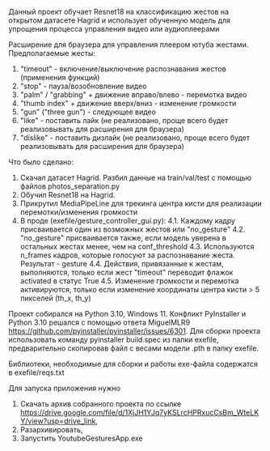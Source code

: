 Данный проект обучает Resnet18 на классификацию жестов на открытом датасете Hagrid и использует обученную модель для упрощения процесса управления видео или аудиоплеерами  

Расширение для браузера для управления плеером ютуба жестами.
Предполагаемые жесты:
1. "timeout" - включение/выключение распознавания жестов (применения функций)
2. "stop" - пауза/возобновление видео
3. "palm" / "grabbing" + движение вправо/влево - перемотка видео
4. "thumb index" + движение вверх/вниз - изменение громкости
5. "gun" ("three gun") - следующее видео
6. "like" - поставить лайк (не реализовано, проще всего будет реализовывать для расширения для браузера)
7. "dislike" - поставить дизлайк (не реализовано, проще всего будет реализовывать для расширения для браузера)

Что было сделано:
1. Скачал датасет Hagrid. Разбил данные на train/val/test с помощью файлов photos_separation.py
2. Обучил Resnet18 на Hagrid. 
3. Прикрутил MediaPipeLine для трекинга центра кисти для реализации перемотки/изменения громкости
4. В проде (exefile/gesture_controller_gui.py):
4.1. Каждому кадру присваивается один из возможных жестов или "no_gesture"
4.2. "no_gesture" присваивается также, если модель уверена в остальных жестах менее, чем на conf_threshold
4.3. Используются n_frames кадров, которые голосуют за распознавание жеста. Результат - gesture
4.4. Действия, привязанные к жестам, выполняются, только если жест "timeout" переводит флажок activated в статус True
4.5. Изменение громкости и перемотка активируются, только если изменение координаты центра кисти > 5 пикселей (th_x, th_y)


Проект собирался на Python 3.10, Windows 11. Конфликт PyInstaller и Python 3.10 решался с помощью ответа MiguelMLR9 https://github.com/pyinstaller/pyinstaller/issues/6301.
Для сборки проекта использовать команду pyinstaller build.spec из папки exefile, предварительно скопировав файл с весами модели .pth в папку exefile.

Библиотеки, необходимые для сборки и работы exe-файла содержатся в exefile/reqs.txt

Для запуска приложения нужно 
1. Скачать архив собранного проекта по ссылке https://drive.google.com/file/d/1XjJH1YJq7yKSLrcHPRxucCsBm_WteLKY/view?usp=drive_link, 
2. Разархивировать,
3. Запустить YoutubeGesturesApp.exe
